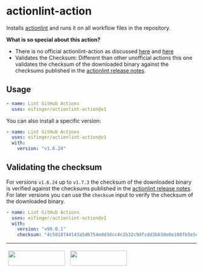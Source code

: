 # actionlint-action

Installs [actionlint](https://github.com/rhysd/actionlint) and runs it on all workflow files in the repository.

**What is so special about this action?**

* There is no official actionlint-action as discussed [here](https://github.com/rhysd/actionlint/issues/262) and [here](https://github.com/rhysd/actionlint/issues/117)
* Validates the Checksum: Different than other unofficial actions this one validates the checksum of the downloaded binary against the checksums published in the [actionlint release notes](https://github.com/rhysd/actionlint/releases).

## Usage

```yaml
- name: Lint GitHub Actions
  uses: eifinger/actionlint-action@v1
```

You can also install a specific version:

```yaml
- name: Lint GitHub Actions
  uses: eifinger/actionlint-action@v1
  with:
    version: "v1.6.24"
```

## Validating the checksum

For versions `v1.6.24` up to `v1.7.3` the checksum of the downloaded binary is verified against the checksums published in the [actionlint release notes](https://github.com/rhysd/actionlint/releases).
For later versions you can use the `checksum` input to verify the checksum of the downloaded binary.

```yaml
- name: Lint GitHub Actions
  uses: eifinger/actionlint-action@v1
  with:
    version: "v99.0.1"
    checksum: "4c5818744143a5d6754edd3dcc4c2b32c9dfcdd3bb30e0e108fb5e5c505262d4"
````

---

[<img src="https://raw.githubusercontent.com/eifinger/actionlint-action/main/docs/images/bmc-button.svg" width=150 height=40 style="margin: 5px"/>](https://www.buymeacoffee.com/eifinger)
[<img src="https://raw.githubusercontent.com/eifinger/actionlint-action/main/docs/images/paypal-button.svg" width=150 height=40 style="margin: 5px"/>](https://paypal.me/kevinstillhammer)
